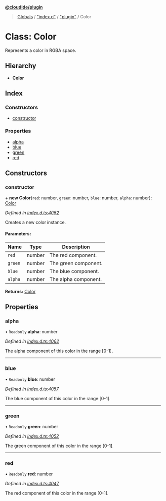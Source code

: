 **[@cloudide/plugin](../README.md)**

> [Globals](../README.md) / ["index.d"](../modules/_index_d_.md) / ["plugin"](../modules/_index_d_._plugin_.md) / Color

# Class: Color

Represents a color in RGBA space.

## Hierarchy

* **Color**

## Index

### Constructors

* [constructor](_index_d_._plugin_.color.md#constructor)

### Properties

* [alpha](_index_d_._plugin_.color.md#alpha)
* [blue](_index_d_._plugin_.color.md#blue)
* [green](_index_d_._plugin_.color.md#green)
* [red](_index_d_._plugin_.color.md#red)

## Constructors

### constructor

\+ **new Color**(`red`: number, `green`: number, `blue`: number, `alpha`: number): [Color](_index_d_._plugin_.color.md)

*Defined in [index.d.ts:4062](https://github.com/huaweicloud/cloudide-plugin-api/blob/1ab5ef8/index.d.ts#L4062)*

Creates a new color instance.

#### Parameters:

Name | Type | Description |
------ | ------ | ------ |
`red` | number | The red component. |
`green` | number | The green component. |
`blue` | number | The blue component. |
`alpha` | number | The alpha component.  |

**Returns:** [Color](_index_d_._plugin_.color.md)

## Properties

### alpha

• `Readonly` **alpha**: number

*Defined in [index.d.ts:4062](https://github.com/huaweicloud/cloudide-plugin-api/blob/1ab5ef8/index.d.ts#L4062)*

The alpha component of this color in the range [0-1].

___

### blue

• `Readonly` **blue**: number

*Defined in [index.d.ts:4057](https://github.com/huaweicloud/cloudide-plugin-api/blob/1ab5ef8/index.d.ts#L4057)*

The blue component of this color in the range [0-1].

___

### green

• `Readonly` **green**: number

*Defined in [index.d.ts:4052](https://github.com/huaweicloud/cloudide-plugin-api/blob/1ab5ef8/index.d.ts#L4052)*

The green component of this color in the range [0-1].

___

### red

• `Readonly` **red**: number

*Defined in [index.d.ts:4047](https://github.com/huaweicloud/cloudide-plugin-api/blob/1ab5ef8/index.d.ts#L4047)*

The red component of this color in the range [0-1].
